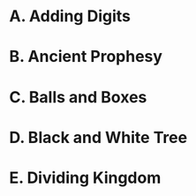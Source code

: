 # A. Adding Digits
# B. Ancient Prophesy
# C. Balls and Boxes
# D. Black and White Tree
# E. Dividing Kingdom
